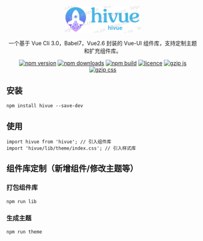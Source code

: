 <p align="center">
  <img width="200" alt="hivue" src="./static/white-logo.png">
</p>
<div align="center">

一个基于 Vue Cli 3.0，Babel7，Vue2.6 封装的 Vue-UI 组件库，支持定制主题和扩充组件库。

[![npm version](https://img.shields.io/badge/npm-0.0.1-blue)](https://www.npmjs.com/package/hivue) [![npm downloads](https://img.shields.io/badge/downloads-49%2Fmonth-brightgreen.svg)](https://npm-stat.com/charts.html?package=hivue) [![npm build](https://img.shields.io/badge/build-passing-brightgreen.svg)]() [![licence](https://img.shields.io/badge/license-MIT-green.svg)](https://github.com/dadaiwei/hivue/blob/master/LICENSE) [![gzip js](https://img.shields.io/badge/gzip%20size%3AJS-16KB-brightgreen.svg)]() [![gzip css](https://img.shields.io/badge/gzip%20sizeCSS-92KB-brightgreen.svg)]()

</div>

## 安装

```
npm install hivue --save-dev
```

## 使用

```
import hivue from 'hivue'; // 引入组件库
import 'hivue/lib/theme/index.css'; // 引入样式库
```

## 组件库定制（新增组件/修改主题等）

### 打包组件库

```
npm run lib
```

### 生成主题

```
npm run theme
```
